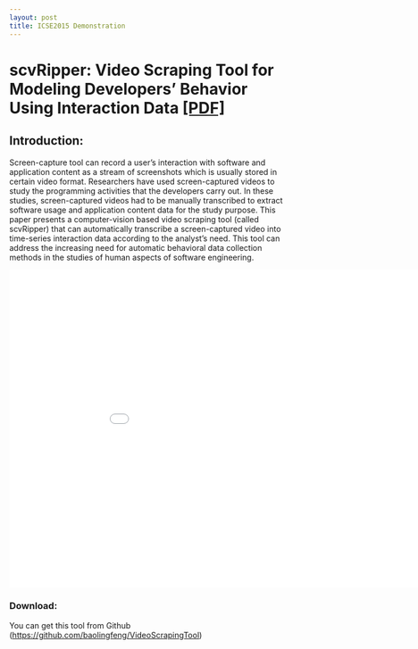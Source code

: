 ```yaml
---
layout: post
title: ICSE2015 Demonstration 
---
```


# scvRipper: Video Scraping Tool for Modeling Developers’ Behavior Using Interaction Data  <a href="{{ site.baseurl }}assets/ICSE2015Demo.pdf">[PDF]</a>

## Introduction:
Screen-capture tool can record a user’s interaction with software and application content as a stream of screenshots which is usually stored in certain video format. Researchers have used screen-captured videos to study the programming activities that the developers carry out. In these studies, screen-captured videos had to be manually transcribed to extract software usage and application content data for the study purpose. This paper presents a computer-vision based video scraping tool (called scvRipper) that can automatically transcribe a screen-captured video into time-series interaction data according to the analyst’s need. This tool can address the increasing need for automatic behavioral data collection methods in the studies of human aspects of software engineering.

<iframe width="960" height="570" src="{{ site.baseurl }}assets/scvRipper.mp4" frameborder="0" allowfullscreen></iframe>

### Download:
You can get this tool from Github (https://github.com/baolingfeng/VideoScrapingTool)